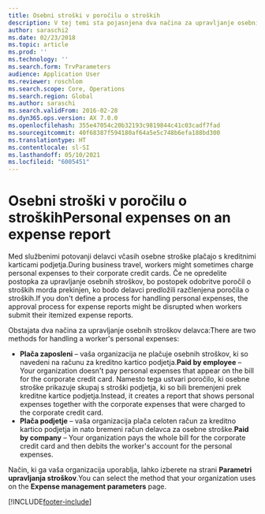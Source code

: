 ```yaml
---
title: Osebni stroški v poročilu o stroških
description: V tej temi sta pojasnjena dva načina za upravljanje osebnih stroškov delavca v storitvi Microsoft Dynamics 365 Finance.
author: saraschi2
ms.date: 02/23/2018
ms.topic: article
ms.prod: ''
ms.technology: ''
ms.search.form: TrvParameters
audience: Application User
ms.reviewer: roschlom
ms.search.scope: Core, Operations
ms.search.region: Global
ms.author: saraschi
ms.search.validFrom: 2016-02-28
ms.dyn365.ops.version: AX 7.0.0
ms.openlocfilehash: 355e47054c20b32193c9819844c41c03cadf7fad
ms.sourcegitcommit: 40f68387f594180af64a5e5c748b6efa188bd300
ms.translationtype: HT
ms.contentlocale: sl-SI
ms.lasthandoff: 05/10/2021
ms.locfileid: "6005451"
---
```

# <a name="personal-expenses-on-an-expense-report"></a><span data-ttu-id="03cdc-103">Osebni stroški v poročilu o stroških</span><span class="sxs-lookup"><span data-stu-id="03cdc-103">Personal expenses on an expense report</span></span>

<span data-ttu-id="03cdc-104">Med službenimi potovanji delavci včasih osebne stroške plačajo s kreditnimi karticami podjetja.</span><span class="sxs-lookup"><span data-stu-id="03cdc-104">During business travel, workers might sometimes charge personal expenses to their corporate credit cards.</span></span> <span data-ttu-id="03cdc-105">Če ne opredelite postopka za upravljanje osebnih stroškov, bo postopek odobritve poročil o stroških morda prekinjen, ko bodo delavci predložili razčlenjena poročila o stroških.</span><span class="sxs-lookup"><span data-stu-id="03cdc-105">If you don't define a process for handling personal expenses, the approval process for expense reports might be disrupted when workers submit their itemized expense reports.</span></span> 

<span data-ttu-id="03cdc-106">Obstajata dva načina za upravljanje osebnih stroškov delavca:</span><span class="sxs-lookup"><span data-stu-id="03cdc-106">There are two methods for handling a worker's personal expenses:</span></span>

- <span data-ttu-id="03cdc-107">**Plača zaposleni** – vaša organizacija ne plačuje osebnih stroškov, ki so navedeni na računu za kreditno kartico podjetja.</span><span class="sxs-lookup"><span data-stu-id="03cdc-107">**Paid by employee** – Your organization doesn't pay personal expenses that appear on the bill for the corporate credit card.</span></span> <span data-ttu-id="03cdc-108">Namesto tega ustvari poročilo, ki osebne stroške prikazuje skupaj s stroški podjetja, ki so bili bremenjeni prek kreditne kartice podjetja.</span><span class="sxs-lookup"><span data-stu-id="03cdc-108">Instead, it creates a report that shows personal expenses together with the corporate expenses that were charged to the corporate credit card.</span></span>
- <span data-ttu-id="03cdc-109">**Plača podjetje** – vaša organizacija plača celoten račun za kreditno kartico podjetja in nato bremeni račun delavca za osebne stroške.</span><span class="sxs-lookup"><span data-stu-id="03cdc-109">**Paid by company** – Your organization pays the whole bill for the corporate credit card and then debits the worker's account for the personal expenses.</span></span>

<span data-ttu-id="03cdc-110">Način, ki ga vaša organizacija uporablja, lahko izberete na strani **Parametri upravljanja stroškov**.</span><span class="sxs-lookup"><span data-stu-id="03cdc-110">You can select the method that your organization uses on the **Expense management parameters** page.</span></span>


[!INCLUDE[footer-include](../includes/footer-banner.md)]